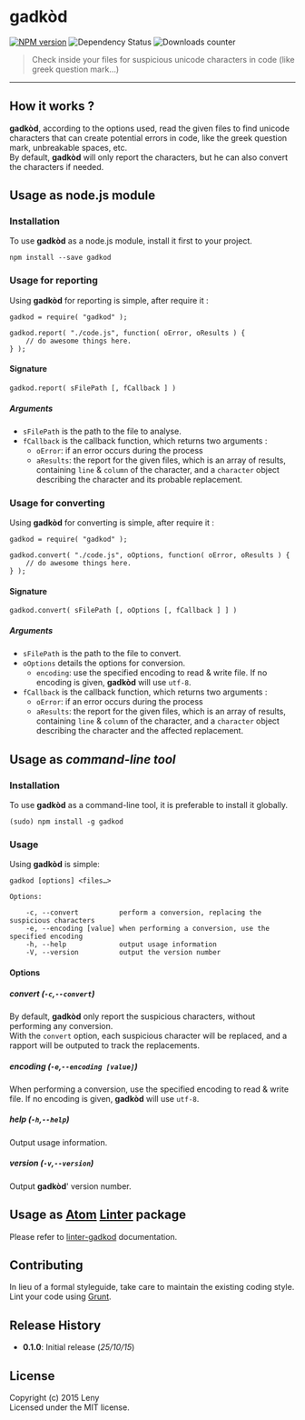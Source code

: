 # gadkòd

[![NPM version](http://img.shields.io/npm/v/gadkod.svg)](https://www.npmjs.org/package/gadkod) ![Dependency Status](https://david-dm.org/leny/gadkod.svg) ![Downloads counter](http://img.shields.io/npm/dm/gadkod.svg)

> Check inside your files for suspicious unicode characters in code (like greek question mark…)

* * *

## How it works ?

**gadkòd**, according to the options used, read the given files to find unicode characters that can create potential errors in code, like the greek question mark, unbreakable spaces, etc.  
By default, **gadkòd** will only report the characters, but he can also convert the characters if needed.

## Usage as node.js module

### Installation

To use **gadkòd** as a node.js module, install it first to your project.

    npm install --save gadkod

### Usage for reporting

Using **gadkòd** for reporting is simple, after require it :

    gadkod = require( "gadkod" );

    gadkod.report( "./code.js", function( oError, oResults ) {
        // do awesome things here.
    } );

#### Signature

    gadkod.report( sFilePath [, fCallback ] )

##### Arguments

- `sFilePath` is the path to the file to analyse.
- `fCallback` is the callback function, which returns two arguments :
    - `oError`: if an error occurs during the process
    - `aResults`: the report for the given files, which is an array of results, containing `line` & `column` of the character, and a `character` object describing the character and its probable replacement.

### Usage for converting

Using **gadkòd** for converting is simple, after require it :

    gadkod = require( "gadkod" );

    gadkod.convert( "./code.js", oOptions, function( oError, oResults ) {
        // do awesome things here.
    } );

#### Signature

    gadkod.convert( sFilePath [, oOptions [, fCallback ] ] )

##### Arguments

- `sFilePath` is the path to the file to convert.
- `oOptions` details the options for conversion.
    - `encoding`: use the specified encoding to read & write file. If no encoding is given, **gadkòd** will use `utf-8`.
- `fCallback` is the callback function, which returns two arguments :
    - `oError`: if an error occurs during the process
    - `aResults`: the report for the given files, which is an array of results, containing `line` & `column` of the character, and a `character` object describing the character and the affected replacement.

## Usage as *command-line tool*

### Installation

To use **gadkòd** as a command-line tool, it is preferable to install it globally.

    (sudo) npm install -g gadkod

### Usage

Using **gadkòd** is simple:

    gadkod [options] <files…>

    Options:

        -c, --convert          perform a conversion, replacing the suspicious characters
        -e, --encoding [value] when performing a conversion, use the specified encoding
        -h, --help             output usage information
        -V, --version          output the version number

#### Options

##### convert (`-c`,`--convert`)

By default, **gadkòd** only report the suspicious characters, without performing any conversion.  
With the `convert` option, each suspicious character will be replaced, and a rapport will be outputed to track the replacements.

##### encoding (`-e`,`--encoding [value]`)

When performing a conversion, use the specified encoding to read & write file. If no encoding is given, **gadkòd** will use `utf-8`.

##### help (`-h`,`--help`)

Output usage information.

##### version (`-v`,`--version`)

Output **gadkòd**' version number.

## Usage as [Atom](https://atom.io) [Linter](https://github.com/AtomLinter/Linter) package

Please refer to [linter-gadkod](https://atom.io/packages/linter-gadkod) documentation.

## Contributing

In lieu of a formal styleguide, take care to maintain the existing coding style. Lint your code using [Grunt](http://gruntjs.com/).

## Release History

* **0.1.0**: Initial release (*25/10/15*)

## License
Copyright (c) 2015 Leny  
Licensed under the MIT license.
